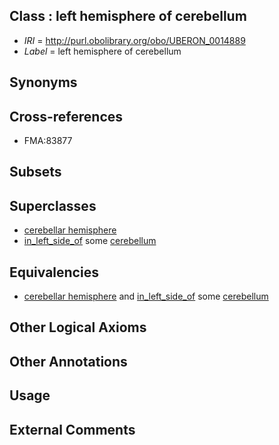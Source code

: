 
## Class : left hemisphere of cerebellum

 * *IRI* = http://purl.obolibrary.org/obo/UBERON_0014889
 * *Label* = left hemisphere of cerebellum

## Synonyms


## Cross-references

 * FMA:83877

## Subsets


## Superclasses

 * [cerebellar hemisphere](../../UBERON/45/UBERON_0002245.md)
 * [in_left_side_of](../../BSPO/20/BSPO_0000120.md) some [cerebellum](../../UBERON/37/UBERON_0002037.md)

## Equivalencies

 * [cerebellar hemisphere](../../UBERON/45/UBERON_0002245.md) and [in_left_side_of](../../BSPO/20/BSPO_0000120.md) some [cerebellum](../../UBERON/37/UBERON_0002037.md)

## Other Logical Axioms


## Other Annotations


## Usage


## External Comments

